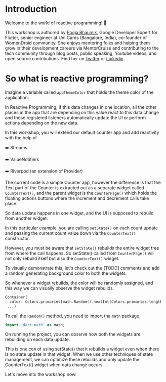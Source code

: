 # Introduction

Welcome to the world of reactive programming! 👋

This workshop is authored by [Pooja Bhaumik](https://poojabhaumik.com/), Google Developer Expert for
Flutter, senior engineer at Uni Cards (Bangalore, India), co-founder of WomenDroid community. She
enjoys mentoring folks and helping them grow in their development careers via MentorCruise and
contributing to the tech community through blog posts, public speaking, Youtube videos, and open
source contributions. Find her on [Twitter](https://twitter.com/pooja_bhaumik) or [Linkedin](https://linkedin.com/in/poojab26). 

# So what is reactive programming?

Imagine a variable called ``appThemeColor`` that holds the theme color of the application.

In Reactive Programming, if this data changes in one location, all the other places in the app that
are depending on this value react to this data change and these registered listeners automatically
update the UI or perform actions depending on the new data.

In this workshop, you will extend our default counter app and add reactivity with the help of

➡️ Streams

➡️ ValueNotifiers

➡️ Riverpod (an extension of Provider)

The current code is a simple Counter app, however the difference is that the Text part of the
Counter is extracted out as a separate widget called `CounterText()`, and the parent widget is the
`CounterPage()` which holds the floating actions buttons where the increment and decrement calls
take place.

So data update happens in one widget, and the UI is supposed to rebuild from another widget.

In this particular example, you are calling `setState()` on each count update and passing the current
count value down via the `CounterText()` constructor.

However, you must be aware that `setState()` rebuilds the entire widget tree from where the call
happens. So setState() called from `CounterPage()` will not only rebuild itself but also
the `CounterText()` widget. 

To visually demonstrate this, let's check out the [TODO] comments and add a random generating
background color to both the widgets.

So whenever a widget rebuilds, the color will be randomly assigned, and this way we can visually
observe the widget rebuilds.

```dart
Container(
  color: Colors.primaries[math.Random().nextInt(Colors.primaries.length)],
 ...)
```

To call the `Random()` method, you need to import tha `math` package.

```dart
import 'dart:math' as math;
```

On running the project, you can observe how both the widgets are rebuilding on each data update.

This is one con of using setState() that it rebuilds a widget even when there is no state update in
that widget. When we use other techniques of state management, we can optimize these rebuilds and
only update the CounterText() widget when data change occurs.

Let's move into the workshop now!